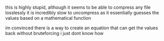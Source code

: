 this is highly stupid, although it seems to be able to compress any file losslessly it is incredibly slow to uncompress as it essentially guesses the values based on a mathematical function

im convinced there is a way to create an equation that can get the values back without bruteforcing i just dont know how
